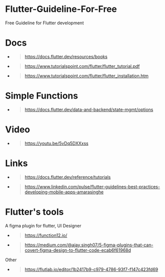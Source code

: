 # Flutter-Guideline-For-Free
Free Guideline for Flutter development

# Docs
* > https://docs.flutter.dev/resources/books
* > https://www.tutorialspoint.com/flutter/flutter_tutorial.pdf
* > https://www.tutorialspoint.com/flutter/flutter_installation.htm

# Simple Functions
* > https://docs.flutter.dev/data-and-backend/state-mgmt/options

# Video
* > https://youtu.be/5vDq5DXXxss

# Links
* > https://docs.flutter.dev/reference/tutorials
* > https://www.linkedin.com/pulse/flutter-guidelines-best-practices-developing-mobile-apps-amarasinghe

# Flutter's tools
A figma plugin for flutter, UI Designer
* > https://function12.io/
* > https://medium.com/@ajay.singh07/5-figma-plugins-that-can-covert-figma-design-to-flutter-code-ecab6f61968d

Other
* > https://flutlab.io/editor/1b2417b9-c979-4786-93f7-f147c423fd69
